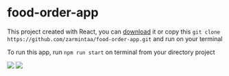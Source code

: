 # food-order-app

This project created with React, you can [download](https://github.com/zarmintaa/food-order-app/archive/refs/heads/main.zip) it or copy this `git clone https://github.com/zarmintaa/food-order-app.git` and run on your terminal 

To run this app, run `npm run start` on terminal from your directory project

<img src="C:\Users\akhma\Desktop\repository\food-order-app\src\assets\food app 1.jpg"/>
<img src="C:\Users\akhma\Desktop\repository\food-order-app\src\assets\food2.jpg"/>
